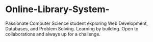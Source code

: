 # Online-Library-System-
Passionate Computer Science student exploring Web Development, Databases, and Problem Solving. Learning by building. Open to collaborations and always up for a challenge.
